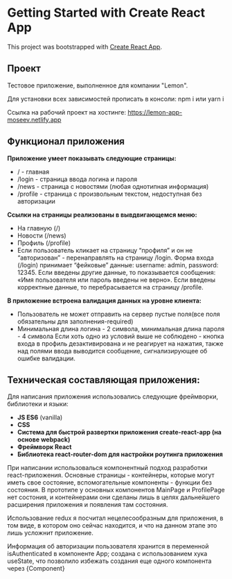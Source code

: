 # Getting Started with Create React App

This project was bootstrapped with [Create React App](https://github.com/facebook/create-react-app).

## Проект

Тестовое приложение, выполненное для компании "Lemon".

Для установки всех зависимостей прописать в консоли: npm i или yarn i

Ссылка на рабочий проект на хостинге: https://lemon-app-moseev.netlify.app

## Функционал приложения

**Приложение умеет показывать следующие страницы:**
- / - главная
- /login - страница ввода логина и пароля
- /news - страница с новостями (любая однотипная информация)
- /profile - страница с произвольным текстом, недоступная без авторизации

**Cсылки на страницы реализованы в вывдвигающемся меню:**
- На главную (/)
- Новости (/news)
- Профиль (/profile)
- Если пользователь кликает на страницу “профиля” и он не “авторизован” - перенаправлять на страницу /login.
Форма входа (/login) принимает “фейковые” данные:
          username: admin,
          password: 12345. 
Если введены другие данные, то показывается сообщения: «Имя пользователя или пароль введены не верно».
Если введены корректные данные, то перебрасывается на страницу /profile.

**В приложение встроена валидация данных на уровне клиента:**
- Пользователь не может отправить на сервер пустые поля(все поля обязательны для заполнения-required)
- Минимальная длина логина - 2 символа, минимальная длина пароля - 4 символа
Если хоть одно из условий выше не соблюдено - кнопка входа в профиль дезактивирована и не реагирует на нажатия,
также над полями ввода выводится сообщение, сигнализирующее об ошибке валидации.

## Техническая составляющая приложения:

Для написания приложения использовались следующие фреймворки, библиотеки и языки:
- **JS ES6** (vanilla)
- **CSS**
- **Система для быстрой развертки приложения create-react-app (на основе webpack)**
- **Фреймворк React**
- **Библиотека react-router-dom для настройки роутинга приложения**

При написании использовалься компонентный подход разработки react-приложения. Основные страницы - контейнеры, которые
могут иметь свое состояние, вспомогательные компоненты - функции без состояния. В прототипе у основных компонентов MainPage 
и ProfilePage нет состония, и контейнерами они сделаны лишь в целях дальнейшего расширения приложения и появления там состояния.

Использование redux я посчитал нецелесообразным для приложения, в том виде, в котором оно сейчас находится, и что на данном
этапе это лишь усложнит приложение.

Информация об авторизации пользователя хранится в переменной isAuthenticated в компоненте App; создана с использованием хука
useState, что позволило избежать создания еще одного компонента через {Component} 
 
